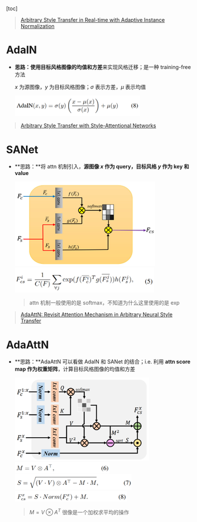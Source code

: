 [toc]

> [Arbitrary Style Transfer in Real-time with Adaptive Instance Normalization](https://arxiv.org/pdf/1703.06868)

# AdaIN

- **思路：**使用目标风格图像的**均值和方差**来实现风格迁移；是一种 training-free 方法

  $x$ 为源图像，$y$ 为目标风格图像；$\sigma$ 表示方差，$\mu$ 表示均值

  <img src="assets/image-20250416105239558.png" alt="image-20250416105239558" style="zoom:50%;" />



> [Arbitrary Style Transfer with Style-Attentional Networks](https://arxiv.org/pdf/1812.02342)

# SANet

- **思路：**将 attn 机制引入，**源图像 $x$ 作为 query，目标风格 $y$ 作为 key 和 value**

  <img src="assets/image-20250416115124924.png" alt="image-20250416115124924" style="zoom: 50%;" />

  <img src="assets/image-20250416115140165.png" alt="image-20250416115140165" style="zoom: 50%;" />

  > attn 机制一般使用的是 softmax，不知道为什么这里使用的是 exp



> [AdaAttN: Revisit Attention Mechanism in Arbitrary Neural Style Transfer](https://arxiv.org/pdf/2108.03647)

# AdaAttN

- **思路：**AdaAttN 可以看做 AdaIN 和 SANet 的结合；i.e. 利用 **attn score map 作为权重矩阵**，计算目标风格图像的均值和方差

  <img src="assets/image-20250416150456433.png" alt="image-20250416150456433" style="zoom: 40%;" />

  <img src="assets/image-20250416150655618.png" alt="image-20250416150655618" style="zoom:50%;" />

  <img src="assets/image-20250416150712600.png" alt="image-20250416150712600" style="zoom: 50%;" />

  <img src="assets/image-20250416150728413.png" alt="image-20250416150728413" style="zoom:50%;" />

  > $M=V\otimes A^T$ 很像是一个加权求平均的操作

  

  